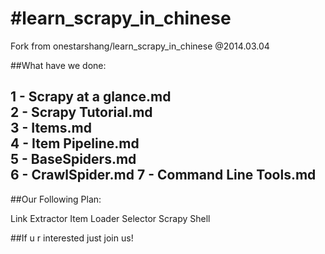 #learn_scrapy_in_chinese
=======================

Fork from onestarshang/learn_scrapy_in_chinese @2014.03.04

##What have we done:

1 - Scrapy at a glance.md	
2 - Scrapy Tutorial.md	
3 - Items.md	
4 - Item Pipeline.md	
5 - BaseSpiders.md	
6 - CrawlSpider.md
7 - Command Line Tools.md
---

##Our Following Plan:

Link Extractor
Item Loader
Selector
Scrapy Shell

##If u r interested just join us!
